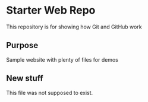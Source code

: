# Starter Web Repo

This repository is for showing how Git and GitHub work

## Purpose

Sample website with plenty of files for demos

## New stuff
This file was not supposed to exist.
